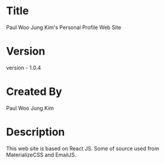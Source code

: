 # Title

Paul Woo Jung Kim's Personal Profile Web Site

# Version

version - 1.0.4

# Created By

Paul Woo Jung Kim

# Description

This web site is based on React JS.
Some of source used from MaterializeCSS and EmailJS.
